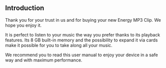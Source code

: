 ## Introduction
Thank you for your trust in us and for buying your new Energy MP3 Clip. We hope you enjoy it. 

It is perfect to listen to your music the way you prefer thanks to its playback features. Its 8 GB built-in memory and the possibility to expand it via cards make it possible for you to take along all your music. 

We recommend you to read this user manual to enjoy your device in a safe way and with maximum performance.
